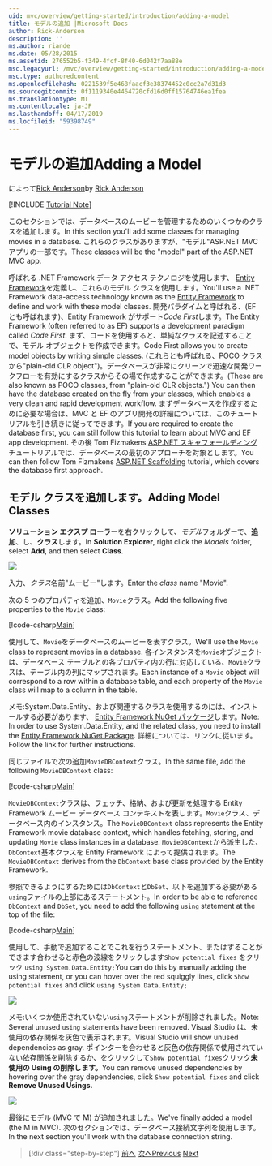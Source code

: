 ```yaml
---
uid: mvc/overview/getting-started/introduction/adding-a-model
title: モデルの追加 |Microsoft Docs
author: Rick-Anderson
description: ''
ms.author: riande
ms.date: 05/28/2015
ms.assetid: 276552b5-f349-4fcf-8f40-6d042f7aa88e
msc.legacyurl: /mvc/overview/getting-started/introduction/adding-a-model
msc.type: authoredcontent
ms.openlocfilehash: 0221539f5e468faacf3e38374452c0cc2a7d31d3
ms.sourcegitcommit: 0f1119340e4464720cfd16d0ff15764746ea1fea
ms.translationtype: MT
ms.contentlocale: ja-JP
ms.lasthandoff: 04/17/2019
ms.locfileid: "59398749"
---
```

# <a name="adding-a-model"></a><span data-ttu-id="1fa85-102">モデルの追加</span><span class="sxs-lookup"><span data-stu-id="1fa85-102">Adding a Model</span></span>

<span data-ttu-id="1fa85-103">によって[Rick Anderson]((https://twitter.com/RickAndMSFT))</span><span class="sxs-lookup"><span data-stu-id="1fa85-103">by [Rick Anderson]((https://twitter.com/RickAndMSFT))</span></span>

[!INCLUDE [Tutorial Note](sample/code-location.md)]

<span data-ttu-id="1fa85-104">このセクションでは、データベースのムービーを管理するためのいくつかのクラスを追加します。</span><span class="sxs-lookup"><span data-stu-id="1fa85-104">In this section you'll add some classes for managing movies in a database.</span></span> <span data-ttu-id="1fa85-105">これらのクラスがありますが、&quot;モデル&quot;ASP.NET MVC アプリの一部です。</span><span class="sxs-lookup"><span data-stu-id="1fa85-105">These classes will be the &quot;model&quot; part of the ASP.NET MVC app.</span></span>

<span data-ttu-id="1fa85-106">呼ばれる .NET Framework データ アクセス テクノロジを使用します、 [Entity Framework](https://docs.microsoft.com/ef/)を定義し、これらのモデル クラスを使用します。</span><span class="sxs-lookup"><span data-stu-id="1fa85-106">You'll use a .NET Framework data-access technology known as the [Entity Framework](https://docs.microsoft.com/ef/) to define and work with these model classes.</span></span> <span data-ttu-id="1fa85-107">開発パラダイムと呼ばれる、(EF とも呼ばれます)、Entity Framework がサポート*Code First*します。</span><span class="sxs-lookup"><span data-stu-id="1fa85-107">The Entity Framework (often referred to as EF) supports a development paradigm called *Code First*.</span></span> <span data-ttu-id="1fa85-108">まず、コードを使用すると、単純なクラスを記述することで、モデル オブジェクトを作成できます。</span><span class="sxs-lookup"><span data-stu-id="1fa85-108">Code First allows you to create model objects by writing simple classes.</span></span> <span data-ttu-id="1fa85-109">(これらとも呼ばれる、POCO クラスから&quot;plain-old CLR object&quot;)。データベースが非常にクリーンで迅速な開発ワークフローを有効にするクラスからその場で作成することができます。</span><span class="sxs-lookup"><span data-stu-id="1fa85-109">(These are also known as POCO classes, from &quot;plain-old CLR objects.&quot;) You can then have the database created on the fly from your classes, which enables a very clean and rapid development workflow.</span></span> <span data-ttu-id="1fa85-110">まずデータベースを作成するために必要な場合は、MVC と EF のアプリ開発の詳細については、このチュートリアルを引き続きに従ってできます。</span><span class="sxs-lookup"><span data-stu-id="1fa85-110">If you are required to create the database first, you can still follow this tutorial to learn about MVC and EF app development.</span></span> <span data-ttu-id="1fa85-111">その後 Tom Fizmakens [ASP.NET スキャフォールディング](xref:visual-studio/overview/2013/aspnet-scaffolding-overview)チュートリアルでは、データベースの最初のアプローチを対象とします。</span><span class="sxs-lookup"><span data-stu-id="1fa85-111">You can then follow Tom Fizmakens [ASP.NET Scaffolding](xref:visual-studio/overview/2013/aspnet-scaffolding-overview) tutorial, which covers the database first approach.</span></span>

## <a name="adding-model-classes"></a><span data-ttu-id="1fa85-112">モデル クラスを追加します。</span><span class="sxs-lookup"><span data-stu-id="1fa85-112">Adding Model Classes</span></span>

<span data-ttu-id="1fa85-113">**ソリューション エクスプ ローラー**を右クリックして、*モデル*フォルダーで、**追加**、し、**クラス**します。</span><span class="sxs-lookup"><span data-stu-id="1fa85-113">In **Solution Explorer**, right click the *Models* folder, select **Add**, and then select **Class**.</span></span>

![](adding-a-model/_static/image1.png)

<span data-ttu-id="1fa85-114">入力、*クラス*名前&quot;ムービー&quot;します。</span><span class="sxs-lookup"><span data-stu-id="1fa85-114">Enter the *class* name &quot;Movie&quot;.</span></span>

<span data-ttu-id="1fa85-115">次の 5 つのプロパティを追加、`Movie`クラス。</span><span class="sxs-lookup"><span data-stu-id="1fa85-115">Add the following five properties to the `Movie` class:</span></span>

[!code-csharp[Main](adding-a-model/samples/sample1.cs)]

<span data-ttu-id="1fa85-116">使用して、`Movie`をデータベースのムービーを表すクラス。</span><span class="sxs-lookup"><span data-stu-id="1fa85-116">We'll use the `Movie` class to represent movies in a database.</span></span> <span data-ttu-id="1fa85-117">各インスタンスを`Movie`オブジェクトは、データベース テーブルとの各プロパティ内の行に対応している、`Movie`クラスは、テーブル内の列にマップされます。</span><span class="sxs-lookup"><span data-stu-id="1fa85-117">Each instance of a `Movie` object will correspond to a row within a database table, and each property of the `Movie` class will map to a column in the table.</span></span>

<span data-ttu-id="1fa85-118">メモ:System.Data.Entity、および関連するクラスを使用するのには、インストールする必要があります、 [Entity Framework NuGet パッケージ](https://www.nuget.org/packages/EntityFramework/)します。</span><span class="sxs-lookup"><span data-stu-id="1fa85-118">Note: In order to use System.Data.Entity, and the related class, you need to install the [Entity Framework NuGet Package](https://www.nuget.org/packages/EntityFramework/).</span></span> <span data-ttu-id="1fa85-119">詳細については、リンクに従います。</span><span class="sxs-lookup"><span data-stu-id="1fa85-119">Follow the link for further instructions.</span></span>

<span data-ttu-id="1fa85-120">同じファイルで次の追加`MovieDBContext`クラス。</span><span class="sxs-lookup"><span data-stu-id="1fa85-120">In the same file, add the following `MovieDBContext` class:</span></span>

[!code-csharp[Main](adding-a-model/samples/sample2.cs?highlight=2,15-18)]

<span data-ttu-id="1fa85-121">`MovieDBContext`クラスは、フェッチ、格納、および更新を処理する Entity Framework ムービー データベース コンテキストを表します。`Movie`クラス、データベース内のインスタンス。</span><span class="sxs-lookup"><span data-stu-id="1fa85-121">The `MovieDBContext` class represents the Entity Framework movie database context, which handles fetching, storing, and updating `Movie` class instances in a database.</span></span> <span data-ttu-id="1fa85-122">`MovieDBContext`から派生した、`DbContext`基本クラスを Entity Framework によって提供されます。</span><span class="sxs-lookup"><span data-stu-id="1fa85-122">The `MovieDBContext` derives from the `DbContext` base class provided by the Entity Framework.</span></span>

<span data-ttu-id="1fa85-123">参照できるようにするためには`DbContext`と`DbSet`、以下を追加する必要がある`using`ファイルの上部にあるステートメント。</span><span class="sxs-lookup"><span data-stu-id="1fa85-123">In order to be able to reference `DbContext` and `DbSet`, you need to add the following `using` statement at the top of the file:</span></span>

[!code-csharp[Main](adding-a-model/samples/sample3.cs)]

<span data-ttu-id="1fa85-124">使用して、手動で追加することでこれを行うステートメント、またはすることができます合わせると赤色の波線をクリックします`Show potential fixes` をクリック `using System.Data.Entity;`</span><span class="sxs-lookup"><span data-stu-id="1fa85-124">You can do this by manually adding the using statement, or you can hover over the red squiggly lines, click `Show potential fixes` and click `using System.Data.Entity;`</span></span>

![](adding-a-model/_static/image2.png)

<span data-ttu-id="1fa85-125">メモ:いくつか使用されていない`using`ステートメントが削除されました。</span><span class="sxs-lookup"><span data-stu-id="1fa85-125">Note: Several unused `using` statements have been removed.</span></span> <span data-ttu-id="1fa85-126">Visual Studio は、未使用の依存関係を灰色で表示されます。</span><span class="sxs-lookup"><span data-stu-id="1fa85-126">Visual Studio will show unused dependencies as gray.</span></span> <span data-ttu-id="1fa85-127">ポインターを合わせると灰色の依存関係で使用されていない依存関係を削除するか、をクリックして`Show potential fixes`クリック**未使用の Using の削除します。**</span><span class="sxs-lookup"><span data-stu-id="1fa85-127">You can remove unused dependencies by hovering over the gray dependencies, click `Show potential fixes` and click **Remove Unused Usings.**</span></span>

![](adding-a-model/_static/image3.png)

<span data-ttu-id="1fa85-128">最後にモデル (MVC で M) が追加されました。</span><span class="sxs-lookup"><span data-stu-id="1fa85-128">We've finally added a model (the M in MVC).</span></span> <span data-ttu-id="1fa85-129">次のセクションでは、データベース接続文字列を使用します。</span><span class="sxs-lookup"><span data-stu-id="1fa85-129">In the next section you'll work with the database connection string.</span></span>

> [!div class="step-by-step"]
> <span data-ttu-id="1fa85-130">[前へ](adding-a-view.md)
> [次へ](creating-a-connection-string.md)</span><span class="sxs-lookup"><span data-stu-id="1fa85-130">[Previous](adding-a-view.md)
[Next](creating-a-connection-string.md)</span></span>
